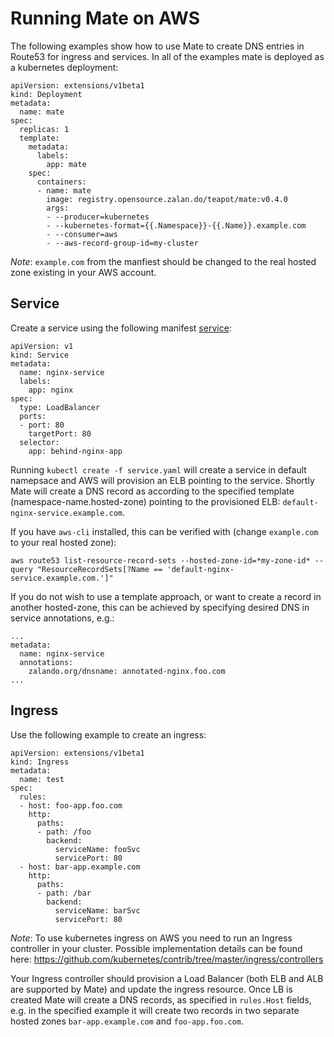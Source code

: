# Running Mate on AWS
The following examples show how to use Mate to create DNS entries in Route53 for ingress and services. 
In all of the examples mate is deployed as a kubernetes deployment: 

```
apiVersion: extensions/v1beta1
kind: Deployment
metadata:
  name: mate
spec:
  replicas: 1
  template:
    metadata:
      labels:
        app: mate
    spec:
      containers:
      - name: mate
        image: registry.opensource.zalan.do/teapot/mate:v0.4.0
        args:
        - --producer=kubernetes
        - --kubernetes-format={{.Namespace}}-{{.Name}}.example.com
        - --consumer=aws
        - --aws-record-group-id=my-cluster
```
*Note*: `example.com` from the manfiest should be changed to the real hosted zone existing in your AWS account. 
## Service 

Create a service using the following manifest [service](service.yaml):
```
apiVersion: v1
kind: Service
metadata:
  name: nginx-service
  labels:
    app: nginx
spec:
  type: LoadBalancer
  ports:
  - port: 80
    targetPort: 80
  selector:
    app: behind-nginx-app
```
Running `kubectl create -f service.yaml` will create a service in default namepsace and AWS will provision an ELB pointing to the service.
Shortly Mate will create a DNS record as according to the specified template (namespace-name.hosted-zone) pointing to the provisioned ELB: 
`default-nginx-service.example.com`. 

If you have `aws-cli` installed, this can be verified with (change `example.com` to your real hosted zone):

`aws route53 list-resource-record-sets --hosted-zone-id=*my-zone-id* --query "ResourceRecordSets[?Name == 'default-nginx-service.example.com.']"` 

If you do not wish to use a template approach, or want to create a record in another hosted-zone, this can be achieved by specifying desired DNS 
in service annotations, e.g.: 
```
...
metadata:
  name: nginx-service
  annotations:
    zalando.org/dnsname: annotated-nginx.foo.com
...
```

## Ingress 
Use the following example to create an ingress:

```
apiVersion: extensions/v1beta1
kind: Ingress
metadata:
  name: test
spec:
  rules:
  - host: foo-app.foo.com
    http:
      paths:
      - path: /foo
        backend:
          serviceName: fooSvc
          servicePort: 80
  - host: bar-app.example.com
    http:
      paths:
      - path: /bar
        backend:
          serviceName: barSvc
          servicePort: 80
```

*Note*: To use kubernetes ingress on AWS you need to run an Ingress controller in your cluster. Possible implementation details can be found here: 
https://github.com/kubernetes/contrib/tree/master/ingress/controllers


Your Ingress controller should provision a Load Balancer (both ELB and ALB are supported by Mate) and update the ingress resource. 
Once LB is created Mate will create a DNS records, as specified in `rules.Host` fields, e.g. in the specified example it will create 
two records in two separate hosted zones `bar-app.example.com` and `foo-app.foo.com`. 

